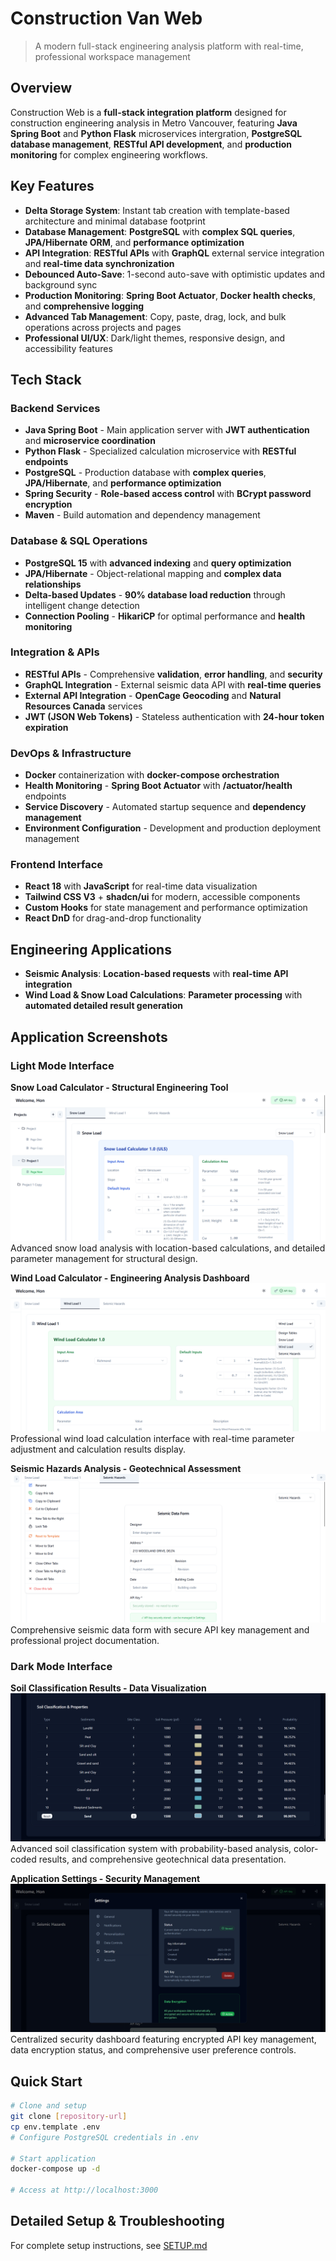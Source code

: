 # Construction Van Web

> A modern full-stack engineering analysis platform with real-time, professional workspace management

## Overview

Construction Web is a **full-stack integration platform** designed for construction engineering analysis in Metro Vancouver, featuring **Java Spring Boot** and **Python Flask** microservices intergration, **PostgreSQL database management**, **RESTful API development**, and **production monitoring** for complex engineering workflows.

## Key Features

- **Delta Storage System**: Instant tab creation with template-based architecture and minimal database footprint
- **Database Management**: **PostgreSQL** with **complex SQL queries**, **JPA/Hibernate ORM**, and **performance optimization**
- **API Integration**: **RESTful APIs** with **GraphQL** external service integration and **real-time data synchronization**
- **Debounced Auto-Save**: 1-second auto-save with optimistic updates and background sync
- **Production Monitoring**: **Spring Boot Actuator**, **Docker health checks**, and **comprehensive logging**
- **Advanced Tab Management**: Copy, paste, drag, lock, and bulk operations across projects and pages
- **Professional UI/UX**: Dark/light themes, responsive design, and accessibility features

## Tech Stack

### Backend Services 
- **Java Spring Boot** - Main application server with **JWT authentication** and **microservice coordination**
- **Python Flask** - Specialized calculation microservice with **RESTful endpoints**
- **PostgreSQL** - Production database with **complex queries**, **JPA/Hibernate**, and **performance optimization**
- **Spring Security** - **Role-based access control** with **BCrypt password encryption**
- **Maven** - Build automation and dependency management

### Database & SQL Operations
- **PostgreSQL 15** with **advanced indexing** and **query optimization**
- **JPA/Hibernate** - Object-relational mapping and **complex data relationships**
- **Delta-based Updates** - **90% database load reduction** through intelligent change detection
- **Connection Pooling** - **HikariCP** for optimal performance and **health monitoring**

### Integration & APIs
- **RESTful APIs** - Comprehensive **validation**, **error handling**, and **security**
- **GraphQL Integration** - External seismic data API with **real-time queries**
- **External API Integration** - **OpenCage Geocoding** and **Natural Resources Canada** services
- **JWT (JSON Web Tokens)** - Stateless authentication with **24-hour token expiration**

### DevOps & Infrastructure
- **Docker** containerization with **docker-compose orchestration**
- **Health Monitoring** - **Spring Boot Actuator** with **/actuator/health** endpoints
- **Service Discovery** - Automated startup sequence and **dependency management**
- **Environment Configuration** - Development and production deployment management

### Frontend Interface
- **React 18** with **JavaScript** for real-time data visualization
- **Tailwind CSS V3** + **shadcn/ui** for modern, accessible components
- **Custom Hooks** for state management and performance optimization
- **React DnD** for drag-and-drop functionality

## Engineering Applications

- **Seismic Analysis**: **Location-based requests** with **real-time API integration**
- **Wind Load & Snow Load Calculations**: **Parameter processing** with **automated detailed result generation**

## Application Screenshots

### Light Mode Interface

**Snow Load Calculator - Structural Engineering Tool**
![Snow Load Calculator](screenshots/snow-load-calculator-light.png)
Advanced snow load analysis with location-based calculations, and detailed parameter management for structural design.

**Wind Load Calculator - Engineering Analysis Dashboard**
![Wind Load Calculator](screenshots/wind-load-calculator-light.png)
Professional wind load calculation interface with real-time parameter adjustment and calculation results display.

**Seismic Hazards Analysis - Geotechnical Assessment**
![Seismic Hazards Analysis](screenshots/seismic-hazards-light.png)
Comprehensive seismic data form with secure API key management and professional project documentation.

### Dark Mode Interface

**Soil Classification Results - Data Visualization**
![Soil Classification Results](screenshots/soil-classification-dark.png)
Advanced soil classification system with probability-based analysis, color-coded results, and comprehensive geotechnical data presentation.

**Application Settings - Security Management**
![Application Settings](screenshots/settings-security-dark.png)
Centralized security dashboard featuring encrypted API key management, data encryption status, and comprehensive user preference controls.


## Quick Start

```bash
# Clone and setup
git clone [repository-url]
cp env.template .env
# Configure PostgreSQL credentials in .env

# Start application
docker-compose up -d

# Access at http://localhost:3000
```

## Detailed Setup & Troubleshooting

For complete setup instructions, see [SETUP.md](SETUP.md)


